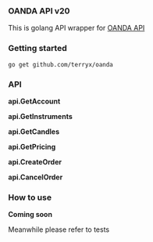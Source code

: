 ### OANDA API v20
This is golang API wrapper for [OANDA API](http://developer.oanda.com/rest-live-v20/introduction/)

### Getting started
```
go get github.com/terryx/oanda
```

### API
**api.GetAccount**

**api.GetInstruments**

**api.GetCandles**

**api.GetPricing**

**api.CreateOrder**

**api.CancelOrder**

### How to use
**Coming soon**

Meanwhile please refer to tests 